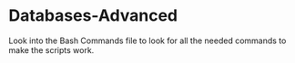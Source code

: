 # Databases-Advanced

Look into the Bash Commands file to look for all the needed commands to make the scripts work.
